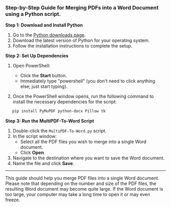 ### Step-by-Step Guide for Merging PDFs into a Word Document using a Python script.

**Step 1: Download and Install Python**

1. Go to the [Python downloads page](https://python.org/downloads/).
2. Download the latest version of Python for your operating system.
3. Follow the installation instructions to complete the setup.

**Step 2: Set Up Dependencies**

1. Open PowerShell:
   - Click the **Start** button.
   - Immediately type "powershell" (you don't need to click anything else; just start typing).

2. Once the PowerShell window opens, run the following command to install the necessary dependencies for the script:
```powershell
   pip install PyMuPDF python-docx Pillow tk
```
**Step 3: Run the MultiPDF-To-Word Script**

1. Double-click the `MultiPDF-To-Word.py` script.
2. In the script window:
   - Select all the PDF files you wish to merge into a single Word document.
   - Click **Open**.
3. Navigate to the destination where you want to save the Word document.
4. Name the file and click **Save**.

---

This guide should help you merge PDF files into a single Word document. Please note that depending on the number and size of the PDF files, the resulting Word document may become quite large. If the Word document is too large, your computer may take a long time to open it or may even freeze.